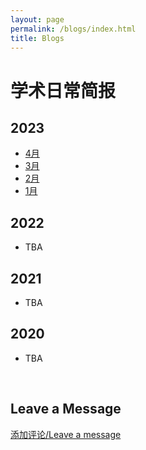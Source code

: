```yaml
---
layout: page
permalink: /blogs/index.html
title: Blogs
---
```


# 学术日常简报

## 2023

- [4月](./blogs/2023-04.md)
- [3月](./blogs/2023-03.md)
- [2月](./blogs/2023-02.md)
- [1月](./blogs/2023-01.md)

## 2022

- TBA

## 2021

- TBA

## 2020

- TBA

<br>

## Leave a Message

[添加评论/Leave a message](https://github.com/stonepi/stonepi.github.io/issues/new?template=ISSUE_TEMPLATE/comment_template.md)
